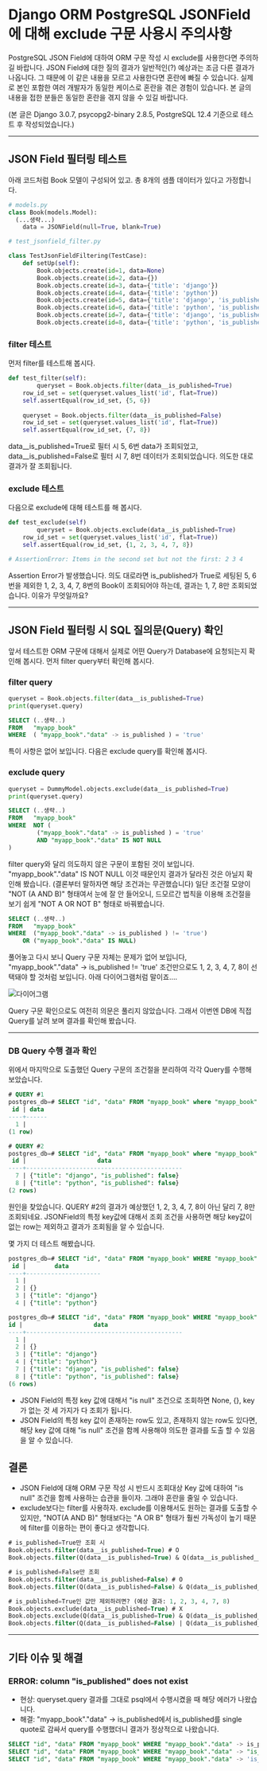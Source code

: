 # Django ORM PostgreSQL JSONField에 대해 exclude 구문 사용시 주의사항


  PostgreSQL JSON Field에 대하여 ORM 구문 작성 시 exclude를 사용한다면 주의하길 바랍니다. JSON Field에 대한 질의 결과가 일반적인(?) 예상과는 조금 다른 결과가 나옵니다. 그 때문에 이 같은 내용을 모르고 사용한다면 혼란에 빠질 수 있습니다.  실제로 본인 포함한 여러 개발자가 동일한 케이스로 혼란을 겪은 경험이 있습니다. 본 글의 내용을 접한 분들은 동일한 혼란을 겪지 않을 수 있길 바랍니다.  
  
(본 글은 Django 3.0.7, psycopg2-binary 2.8.5, PostgreSQL 12.4 기준으로 테스트 후 작성되었습니다.)  

---

## JSON Field 필터링 테스트

아래 코드처럼 Book 모델이 구성되어 있고. 총 8개의 샘플 데이터가 있다고 가정합니다.

```python
# models.py
class Book(models.Model):
  (...생략...)
	data = JSONField(null=True, blank=True)
```

```python
# test_jsonfield_filter.py

class TestJsonFieldFiltering(TestCase):
    def setUp(self):
        Book.objects.create(id=1, data=None)
        Book.objects.create(id=2, data={})
        Book.objects.create(id=3, data={'title': 'django'})
        Book.objects.create(id=4, data={'title': 'python'})
        Book.objects.create(id=5, data={'title': 'django', 'is_published': True})
        Book.objects.create(id=6, data={'title': 'python', 'is_published': True})
        Book.objects.create(id=7, data={'title': 'django', 'is_published': False})
        Book.objects.create(id=8, data={'title': 'python', 'is_published': False})
```

### filter 테스트

먼저 filter를 테스트해 봅시다. 

```python
def test_filter(self):
		queryset = Book.objects.filter(data__is_published=True)
    row_id_set = set(queryset.values_list('id', flat=True))
    self.assertEqual(row_id_set, {5, 6})
    
    queryset = Book.objects.filter(data__is_published=False)
    row_id_set = set(queryset.values_list('id', flat=True))
    self.assertEqual(row_id_set, {7, 8})
```

data__is_published=True로 필터 시 5, 6번 data가 조회되었고, data__is_published=False로 필터 시 7, 8번 데이터가 조회되었습니다. 의도한 대로 결과가 잘 조회됩니다.

### exclude 테스트

다음으로 exclude에 대해 테스트를 해 봅시다.

```python
def test_exclude(self)
		queryset = Book.objects.exclude(data__is_published=True)
    row_id_set = set(queryset.values_list('id', flat=True))
    self.assertEqual(row_id_set, {1, 2, 3, 4, 7, 8})

# AssertionError: Items in the second set but not the first: 2 3 4
```

Assertion Error가 발생했습니다. 의도 대로라면 is_published가 True로 세팅된 5, 6번을 제외한 1, 2, 3, 4, 7, 8번의 Book이 조회되어야 하는데, 결과는 1, 7, 8만 조회되었습니다. 이유가 무엇일까요?

---

## JSON Field 필터링 시 SQL 질의문(Query) 확인

앞서 테스트한 ORM 구문에 대해서 실제로 어떤 Query가 Database에 요청되는지 확인해 봅시다. 먼저 filter query부터 확인해 봅시다.

### filter query

```python
queryset = Book.objects.filter(data__is_published=True)
print(queryset.query)
```

```sql
SELECT (..생략..)
FROM   "myapp_book" 
WHERE  ( "myapp_book"."data" -> is_published ) = 'true'
```

특이 사항은 없어 보입니다. 다음은 exclude query를 확인해 봅시다.

### exclude query

```python
queryset = DummyModel.objects.exclude(data__is_published=True)
print(queryset.query)
```

```sql
SELECT (..생략..)
FROM   "myapp_book" 
WHERE  NOT (
		("myapp_book"."data" -> is_published ) = 'true' 
		AND "myapp_book"."data" IS NOT NULL 
)
```

filter query와 달리 의도하지 않은 구문이 포함된 것이 보입니다.  "myapp_book"."data" IS NOT NULL 이것 때문인지 결과가 달라진 것은 아닐지 확인해 봤습니다. (결론부터 말하자면 해당 조건과는 무관했습니다) 일단 조건절 모양이 "NOT (A AND B)" 형태여서 눈에 잘 안 들어오니, 드모르간 법칙을 이용해 조건절을 보기 쉽게 "NOT A OR NOT B" 형태로 바꿔봤습니다.

```sql
SELECT (..생략..)
FROM   "myapp_book" 
WHERE  ("myapp_book"."data" -> is_published ) != 'true') 
    OR ("myapp_book"."data" IS NULL)
```

풀어놓고 다시 보니 Query 구문 자체는 문제가 없어 보입니다, "myapp_book"."data" -> is_published != 'true'  조건만으로도 1, 2, 3, 4, 7, 8이 선택돼야 할 것처럼 보입니다.  아래 다이어그램처럼 말이죠….

![다이어그램](https://ianjang.github.io/img/jsonfield-filter-result-diagram.png)

Query 구문 확인으로도 여전히 의문은 풀리지 않았습니다. 그래서 이번엔 DB에 직접 Query를 날려 보며 결과를 확인해 봤습니다.

---

### DB Query 수행 결과 확인

위에서 마지막으로 도출했던 Query 구문의 조건절을 분리하여 각각 Query를 수행해 보았습니다.

```sql
# QUERY #1
postgres_db=# SELECT "id", "data" FROM "myapp_book" where "myapp_book"."data" IS NULL;
 id | data 
----+------
  1 | 
(1 row)

# QUERY #2
postgres_db=# SELECT "id", "data" FROM "myapp_book" where "myapp_book"."data" -> 'is_published' != 'true';
 id |                    data                    
----+--------------------------------------------
  7 | {"title": "django", "is_published": false}
  8 | {"title": "python", "is_published": false}
(2 rows)
```

원인을 찾았습니다. QUERY #2의 결과가 예상했던 1, 2, 3, 4, 7, 8이 아닌 달리 7, 8만 조회되네요. JSONField의 특정 key값에 대해서 조회 조건을 사용하면 해당 key값이 없는 row는 제외하고 결과가 조회됨을 알 수 있습니다.

몇 가지 더 테스트 해봤습니다.

```sql
postgres_db=# SELECT "id", "data" FROM "myapp_book" WHERE "myapp_book"."data" -> 'is_published' is null;
 id |        data         
----+---------------------
  1 | 
  2 | {}
  3 | {"title": "django"}
  4 | {"title": "python"}

postgres_db=# SELECT "id", "data" FROM "myapp_book" WHERE "myapp_book"."data" -> 'is_published' != 'true' or "myapp_book"."data" -> 'is_published' is null;
id |                    data                    
----+--------------------------------------------
  1 | 
  2 | {}
  3 | {"title": "django"}
  4 | {"title": "python"}
  7 | {"title": "django", "is_published": false}
  8 | {"title": "python", "is_published": false}
(6 rows)
```

- JSON Field의 특정 key 값에 대해서 "is null" 조건으로 조회하면 None, {}, key가 없는 것 세 가지가 다 조회가 됩니다.
- JSON Field의 특정 key 값이 존재하는 row도 있고, 존재하지 않는 row도 있다면, 해당 key 값에 대해 "is null" 조건을 함께 사용해야 의도한 결과를 도출 할 수 있음을 알 수 있습니다.

## 결론

- JSON Field에 대해 ORM 구문 작성 시 반드시 조회대상 Key 값에 대하여 "is null" 조건을 함께 사용하는 습관을 들이자. 그래야 혼란을 줄일 수 있습니다.
- exclude보다는 filter를 사용하자. exclude를 이용해서도 원하는 결과를 도출할 수 있지만, "NOT(A AND B)" 형태보다는 "A OR B" 형태가 훨씬 가독성이 높기 때문에 filter를 이용하는 편이 좋다고 생각합니다.

```sql
# is_published=True만 조회 시
Book.objects.filter(data__is_published=True) # O
Book.objects.filter(Q(data__is_published=True) & Q(data__is_published__isnull=False)) # O

# is_published=False만 조회
Book.objects.filter(data__is_published=False) # O
Book.objects.filter(Q(data__is_published=False) & Q(data__is_published__isnull=False)) # O

# is_published=True인 값만 제외하려면? (예상 결과: 1, 2, 3, 4, 7, 8)
Book.objects.exclude(data__is_published=True) # X
Book.objects.exclude(Q(data__is_published=True) & Q(data__is_published__isnull=False) # O 
Book.objects.filter(Q(data__is_published=False) | Q(data__is_published__isnull=True) # O (추천)
```

---

## 기타 이슈 및 해결

### ERROR: column "is_published" does not exist

- 현상: queryset.query 결과를 그대로 psql에서 수행시켰을 때 해당 에러가 나왔습니다.
- 해결: "myapp_book"."data" -> is_published에서 is_published를 single quote로 감싸서 query를 수행했더니 결과가 정상적으로 나왔습니다.

```sql
SELECT "id", "data" FROM "myapp_book" WHERE "myapp_book"."data" -> is_published != 'true'; # (X) ERROR:  column "is_published" does not exist
SELECT "id", "data" FROM "myapp_book" WHERE "myapp_book"."data" -> "is_published" != 'true'; # (X) ERROR:  column "is_published" does not exist
SELECT "id", "data" FROM "myapp_book" WHERE "myapp_book"."data" -> 'is_published' != 'true'; # (O) 정상 동작
```

